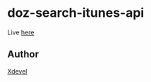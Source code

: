 # doz-search-itunes-api

Live <a href="https://xdevelbroadcast.github.io/doz-search-itunes-api/dist/index.html">here</a>

## Author
<a target="_blank" href="https://www.xdevel.com">Xdevel</a>